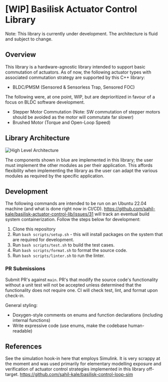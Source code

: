 # [WIP] Basilisk Actuator Control Library
Note: This library is currently under development. The architecture is fluid and subject to change.

## Overview
This library is a hardware-agnostic library intended to support basic commutation of actuators.
As of now, the following actuator types with associated commutation strategy are supported by this C++ library:
- BLDC/PMSM (Sensored & Sensorless Trap, Sensored FOC)

The following were, at one point, WIP, but are deprioritized in favour of a focus on BLDC software development.
- Stepper Motor Commutation (Note: SW commutation of stepper motors should be avoided as the motor will commutate far slower)
- Brushed Motor (Torque and Open-Loop Speed)

## Library Architecture
![High Level Architecture](https://github.com/sahil-kale/basilisk-actuator-control-lib/assets/32375512/a86fd9e6-1148-4635-a11f-be8f48c2e8cb)

The components shown in blue are implemented in this library; the user must implement the other modules as per their application. This affords flexibility when implementing the library as the user can adapt the various modules as required by the specific application.

## Development
The following commands are intended to be run on an Ubuntu 22.04 machine (and what is done right now in CI/CD). https://github.com/sahil-kale/basilisk-actuator-control-lib/issues/31 will track an eventual build system containerization. Follow the steps below for development:
1. Clone this repository
2. Run `bash scripts/setup.sh` - this will install packages on the system that are required for development.
3. Run `bash scripts/test.sh` to build the test cases.
4. Run `bash scripts/format.sh` to format the source code.
5. Run `bash scripts/linter.sh` to run the linter.

### PR Submissions
Submit PR's against `main`. PR's that modify the source code's functionality without a unit test will not be accepted unless determined that the functionality does not require one. CI will check test, lint, and format upon check-in.

General styling:
- Doxygen-style comments on enums and function declarations (including internal functions)
- Write expressive code (use enums, make the codebase human-readable)

## References
See the simulation hook-in here that employs Simulink. It is very scrappy at the moment and was used primarily for elementary modelling exposure and verification of actuator control strategies implemented in this library off-target. https://github.com/sahil-kale/basilisk-control-loop-sim
